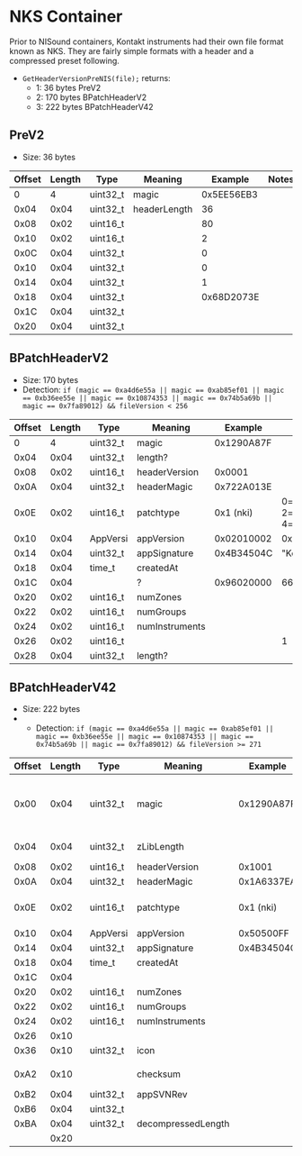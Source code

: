 # NKS Container

Prior to NISound containers, Kontakt instruments had their own file format known as NKS. They are fairly simple formats with a header and a compressed preset following.

- `GetHeaderVersionPreNIS(file);` returns:
  - 1: 36 bytes PreV2
  - 2: 170 bytes BPatchHeaderV2
  - 3: 222 bytes BPatchHeaderV42

## PreV2

- Size: 36 bytes

| Offset | Length | Type     | Meaning      | Example    | Notes |
| ------ | ------ | -------- | ------------ | ---------- | ----- |
| 0      | 4      | uint32_t | magic        | 0x5EE56EB3 |       |
| 0x04   | 0x04   | uint32_t | headerLength | 36         |       |
| 0x08   | 0x02   | uint16_t |              | 80         |       |
| 0x10   | 0x02   | uint16_t |              | 2          |       |
| 0x0C   | 0x04   | uint32_t |              | 0          |       |
| 0x10   | 0x04   | uint32_t |              | 0          |       |
| 0x14   | 0x04   | uint32_t |              | 1          |       |
| 0x18   | 0x04   | uint32_t |              | 0x68D2073E |       |
| 0x1C   | 0x04   | uint32_t |              |            |       |
| 0x20   | 0x04   | uint32_t |              |            |       |

## BPatchHeaderV2

- Size: 170 bytes
- Detection: `if (magic == 0xa4d6e55a || magic == 0xab85ef01 || magic == 0xb36ee55e || magic == 0x10874353 || magic == 0x74b5a69b || magic == 0x7fa89012) && fileVersion < 256`

| Offset | Length | Type     | Meaning        | Example    | Notes                                    |
| ------ | ------ | -------- | -------------- | ---------- | ---------------------------------------- |
| 0      | 4      | uint32_t | magic          | 0x1290A87F |                                          |
| 0x04   | 0x04   | uint32_t | length?        |            |                                          |
| 0x08   | 0x02   | uint16_t | headerVersion  | 0x0001     |                                          |
| 0x0A   | 0x04   | uint32_t | headerMagic    | 0x722A013E |                                          |
| 0x0E   | 0x02   | uint16_t | patchtype      | 0x1 (nki)  | 0=nkm, 1=nki, 2=nkb, 3=nkp, 4=nkg, nkz=5 |
| 0x10   | 0x04   | AppVersi | appVersion     | 0x02010002 | 0x02010002=2.1.2                         |
| 0x14   | 0x04   | uint32_t | appSignature   | 0x4B34504C | "Kon2"                                   |
| 0x18   | 0x04   | time_t   | createdAt      |            |                                          |
| 0x1C   | 0x04   |          | ?              | 0x96020000 | 662, 1122                                |
| 0x20   | 0x02   | uint16_t | numZones       |            |                                          |
| 0x22   | 0x02   | uint16_t | numGroups      |            |                                          |
| 0x24   | 0x02   | uint16_t | numInstruments |            |                                          |
| 0x26   | 0x02   | uint16_t |                |            | 1                                        |
| 0x28   | 0x04   | uint32_t | length?        |            |                                          |

## BPatchHeaderV42

- Size: 222 bytes
- - Detection: `if (magic == 0xa4d6e55a || magic == 0xab85ef01 || magic == 0xb36ee55e || magic == 0x10874353 || magic == 0x74b5a69b || magic == 0x7fa89012) && fileVersion >= 271`

| Offset | Length | Type     | Meaning            | Example    | Notes                                                      |
| ------ | ------ | -------- | ------------------ | ---------- | ---------------------------------------------------------- |
| 0x00   | 0x04   | uint32_t | magic              | 0x1290A87F | 0xa4d6e55a, 0xab85ef01, 0xb36ee55e, 0x10874353, 0x74b5a69b |
| 0x04   | 0x04   | uint32_t | zLibLength         |            | Internal preset compressed size                            |
| 0x08   | 0x02   | uint16_t | headerVersion      | 0x1001     | Found 272                                                  |
| 0x0A   | 0x04   | uint32_t | headerMagic        | 0x1A6337EA |                                                            |
| 0x0E   | 0x02   | uint16_t | patchtype          | 0x1 (nki)  | 0=nkm, 1=nki, 2=nkb, 3=nkp, 4=nkg, nkz=5                   |
| 0x10   | 0x04   | AppVersi | appVersion         | 0x50500FF  | 0x5050FF=5.5.256                                           |
| 0x14   | 0x04   | uint32_t | appSignature       | 0x4B34504C | "Kon4"                                                     |
| 0x18   | 0x04   | time_t   | createdAt          |            |                                                            |
| 0x1C   | 0x04   |          |                    |            | 0                                                          |
| 0x20   | 0x02   | uint16_t | numZones           |            |                                                            |
| 0x22   | 0x02   | uint16_t | numGroups          |            |                                                            |
| 0x24   | 0x02   | uint16_t | numInstruments     |            |                                                            |
| 0x26   | 0x10   |          |                    |            |                                                            |
| 0x36   | 0x10   | uint32_t | icon               |            | 0x1C is "New"                                              |
|        |        |          |                    |            |                                                            |
| 0xA2   | 0x10   |          | checksum           |            | OpenSSL(?) EVP MD5                                         |
| 0xB2   | 0x04   | uint32_t | appSVNRev          |            |                                                            |
| 0xB6   | 0x04   | uint32_t |                    |            |                                                            |
| 0xBA   | 0x04   | uint32_t | decompressedLength |            |                                                            |
|        | 0x20   |          |                    |            |                                                            |
